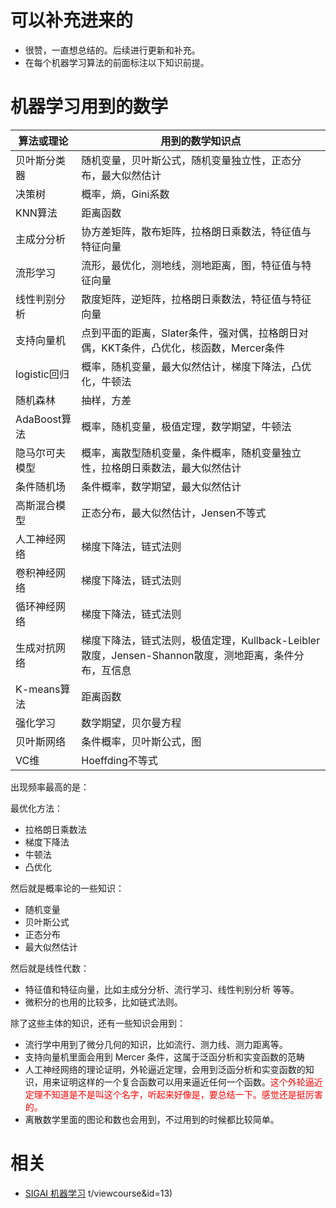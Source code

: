 
# 可以补充进来的

- 很赞，一直想总结的。后续进行更新和补充。
- 在每个机器学习算法的前面标注以下知识前提。


# 机器学习用到的数学


| 算法或理论     | 用到的数学知识点                                                                                     |
| -------------- | ---------------------------------------------------------------------------------------------------- |
| 贝叶斯分类器   | 随机变量，贝叶斯公式，随机变量独立性，正态分布，最大似然估计                                         |
| 决策树         | 概率，熵，Gini系数                                                                                   |
| KNN算法        | 距离函数                                                                                             |
| 主成分分析     | 协方差矩阵，散布矩阵，拉格朗日乘数法，特征值与特征向量                                               |
| 流形学习       | 流形，最优化，测地线，测地距离，图，特征值与特征向量                                                 |
| 线性判别分析   | 散度矩阵，逆矩阵，拉格朗日乘数法，特征值与特征向量                                                   |
| 支持向量机     | 点到平面的距离，Slater条件，强对偶，拉格朗日对偶，KKT条件，凸优化，核函数，Mercer条件                |
| logistic回归   | 概率，随机变量，最大似然估计，梯度下降法，凸优化，牛顿法                                             |
| 随机森林       | 抽样，方差                                                                                           |
| AdaBoost算法   | 概率，随机变量，极值定理，数学期望，牛顿法                                                           |
| 隐马尔可夫模型 | 概率，离散型随机变量，条件概率，随机变量独立性，拉格朗日乘数法，最大似然估计                         |
| 条件随机场     | 条件概率，数学期望，最大似然估计                                                                     |
| 高斯混合模型   | 正态分布，最大似然估计，Jensen不等式                                                                 |
| 人工神经网络   | 梯度下降法，链式法则                                                                                 |
| 卷积神经网络   | 梯度下降法，链式法则                                                                                 |
| 循环神经网络   | 梯度下降法，链式法则                                                                                 |
| 生成对抗网络   | 梯度下降法，链式法则，极值定理，Kullback-Leibler散度，Jensen-Shannon散度，测地距离，条件分布，互信息 |
| K-means算法    | 距离函数                                                                                             |
| 强化学习       | 数学期望，贝尔曼方程                                                                                 |
| 贝叶斯网络     | 条件概率，贝叶斯公式，图                                                                             |
| VC维           | Hoeffding不等式                                                                                      |



出现频率最高的是：

最优化方法：

- 拉格朗日乘数法
- 梯度下降法
- 牛顿法
- 凸优化


然后就是概率论的一些知识：

- 随机变量
- 贝叶斯公式
- 正态分布
- 最大似然估计

然后就是线性代数：
- 特征值和特征向量，比如主成分分析、流行学习、线性判别分析 等等。
- 微积分的也用的比较多，比如链式法则。

除了这些主体的知识，还有一些知识会用到：

- 流行学中用到了微分几何的知识，比如流行、测力线、测力距离等。
- 支持向量机里面会用到 Mercer 条件，这属于泛函分析和实变函数的范畴
- 人工神经网络的理论证明，外轮逼近定理，会用到泛函分析和实变函数的知识，用来证明这样的一个复合函数可以用来逼近任何一个函数。<span style="color:red;">这个外轮逼近定理不知道是不是叫这个名字，听起来好像是，要总结一下。感觉还是挺厉害的。</span>
- 离散数学里面的图论和数也会用到，不过用到的时候都比较简单。




# 相关

- [SIGAI 机器学习](http://sigai.cn/index.php?r=front/viewcourse&id=13)
t/viewcourse&id=13)
